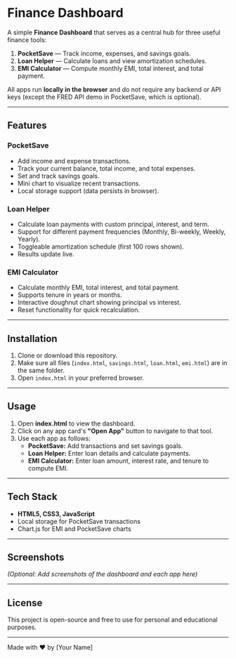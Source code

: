 # Finance Dashboard

A simple **Finance Dashboard** that serves as a central hub for three useful finance tools:

1. **PocketSave** — Track income, expenses, and savings goals.  
2. **Loan Helper** — Calculate loans and view amortization schedules.  
3. **EMI Calculator** — Compute monthly EMI, total interest, and total payment.

All apps run **locally in the browser** and do not require any backend or API keys (except the FRED API demo in PocketSave, which is optional).

---

## Features

### PocketSave
- Add income and expense transactions.
- Track your current balance, total income, and total expenses.
- Set and track savings goals.
- Mini chart to visualize recent transactions.
- Local storage support (data persists in browser).

### Loan Helper
- Calculate loan payments with custom principal, interest, and term.
- Support for different payment frequencies (Monthly, Bi-weekly, Weekly, Yearly).
- Toggleable amortization schedule (first 100 rows shown).
- Results update live.

### EMI Calculator
- Calculate monthly EMI, total interest, and total payment.
- Supports tenure in years or months.
- Interactive doughnut chart showing principal vs interest.
- Reset functionality for quick recalculation.

---

## Installation

1. Clone or download this repository.
2. Make sure all files (`index.html`, `savings.html`, `loan.html`, `emi.html`) are in the same folder.
3. Open `index.html` in your preferred browser.

---

## Usage

1. Open **index.html** to view the dashboard.
2. Click on any app card's **"Open App"** button to navigate to that tool.
3. Use each app as follows:
   - **PocketSave:** Add transactions and set savings goals.
   - **Loan Helper:** Enter loan details and calculate payments.
   - **EMI Calculator:** Enter loan amount, interest rate, and tenure to compute EMI.

---

## Tech Stack

- **HTML5, CSS3, JavaScript**
- Local storage for PocketSave transactions
- Chart.js for EMI and PocketSave charts

---

## Screenshots

*(Optional: Add screenshots of the dashboard and each app here)*

---

## License

This project is open-source and free to use for personal and educational purposes.

---

Made with ♥ by [Your Name]
